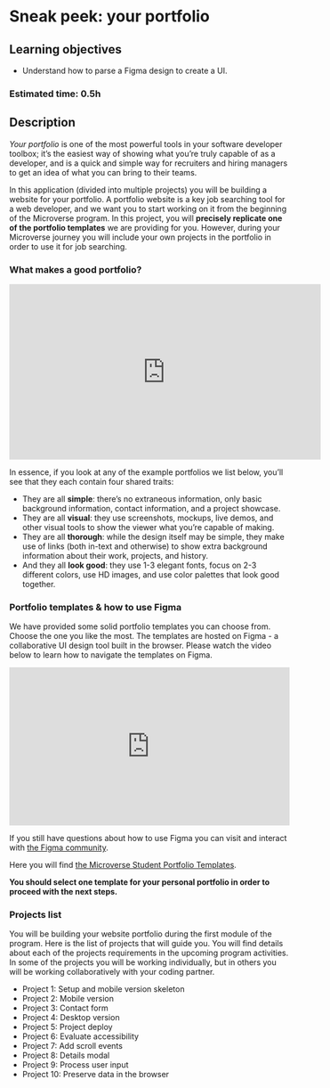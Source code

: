 # Sneak peek: your portfolio

## Learning objectives
- Understand how to parse a Figma design to create a UI.

### Estimated time: 0.5h

## Description

*Your portfolio* is one of the most powerful tools in your software developer toolbox; it’s the easiest way of showing what you’re truly capable of as a developer, and is a quick and simple way for recruiters and hiring managers to get an idea of what you can bring to their teams.

In this application (divided into multiple projects) you will be building a website for your portfolio. A portfolio website is a key job searching tool for a web developer, and we want you to start working on it from the beginning of the Microverse program. In this project, you will **precisely replicate one of the portfolio templates** we are providing for you. However, during your Microverse journey you will include your own projects in the portfolio in order to use it for job searching.


### What makes a good portfolio?

<iframe width="560" height="315" src="https://www.youtube-nocookie.com/embed/3-N6O7DVrbc" frameborder="0" allow="accelerometer; autoplay; clipboard-write; encrypted-media; gyroscope; picture-in-picture" allowfullscreen></iframe>

In essence, if you look at any of the example portfolios we list below, you’ll see that they each contain four shared traits:
- They are all **simple**: there’s no extraneous information, only basic background information, contact information, and a project showcase. 
- They are all **visual**: they use screenshots, mockups, live demos, and other visual tools to show the viewer what you’re capable of making. 
- They are all **thorough**: while the design itself may be simple, they make use of links (both in-text and otherwise) to show extra background information about their work, projects, and history. 
- And they all **look good**: they use 1-3 elegant fonts, focus on 2-3 different colors, use HD images, and use color palettes that look good together.

### Portfolio templates & how to use Figma

We have provided some solid portfolio templates you can choose from. Choose the one you like the most. The templates are hosted on Figma - a collaborative UI design tool built in the browser. Please watch the video below to learn how to navigate the templates on Figma.

<div style="position: relative; padding-bottom: 56.25%; height: 0;"><iframe src="https://www.loom.com/embed/167236d17f104fc18298c5c9888354c9" frameborder="0" webkitallowfullscreen mozallowfullscreen allowfullscreen style="position: absolute; top: 0; left: 0; width: 100%; height: 100%;"></iframe></div>

If you still have questions about how to use Figma you can visit and interact with [the Figma community](https://forum.figma.com/).

Here you will find [the Microverse Student Portfolio Templates](https://www.figma.com/file/l7SqJ3ZfkAKih9sFxvWSR4/Microverse-Student-Project-1?node-id=0%3A1).

**You should select one template for your personal portfolio in order to proceed with the next steps.**

### Projects list

You will be building your website portfolio during the first module of the program. Here is the list of projects that will guide you. You will find details about each of the projects requirements in the upcoming program activities. In some of the projects you will be working individually, but in others you will be working collaboratively with your coding partner.
- Project 1: Setup and mobile version skeleton
- Project 2: Mobile version
- Project 3: Contact form
- Project 4: Desktop version
- Project 5: Project deploy
- Project 6: Evaluate accessibility
- Project 7: Add scroll events
- Project 8: Details modal
- Project 9: Process user input
- Project 10: Preserve data in the browser
